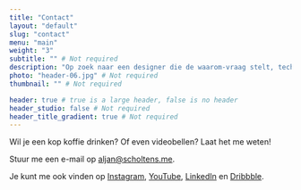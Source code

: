 ```yaml
---
title: "Contact"
layout: "default"
slug: "contact"
menu: "main"
weight: "3"
subtitle: "" # Not required
description: "Op zoek naar een designer die de waarom-vraag stelt, technisch meedenkt en prachtige producten maakt? Ik kan je helpen." # Not required
photo: "header-06.jpg" # Not required
thumbnail: "" # Not required

header: true # true is a large header, false is no header
header_studio: false # Not required
header_title_gradient: true # Not required
---
```


Wil je een kop koffie drinken? Of even videobellen? Laat het me weten!

Stuur me een e-mail op [aljan@scholtens.me](mailto:aljan@scholtens.me).

Je kunt me ook vinden op [Instagram](https://instagram.com/aljan), [YouTube](https://www.youtube.com/aljanscholtens), [LinkedIn](https://linkedin.com/in/aljanscholtens/) en [Dribbble](http://dribbble.com/aljan).